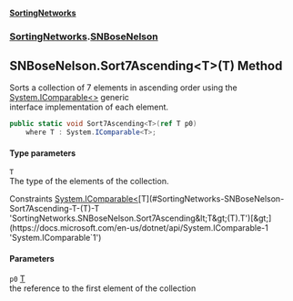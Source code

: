 #### [SortingNetworks](./index.md 'index')
### [SortingNetworks](./SortingNetworks.md 'SortingNetworks').[SNBoseNelson](./SortingNetworks-SNBoseNelson.md 'SortingNetworks.SNBoseNelson')
## SNBoseNelson.Sort7Ascending&lt;T&gt;(T) Method
Sorts a collection of 7 elements in ascending order using the [System.IComparable&lt;&gt;](https://docs.microsoft.com/en-us/dotnet/api/System.IComparable-1 'System.IComparable`1') generic  
interface implementation of each element.  
```csharp
public static void Sort7Ascending<T>(ref T p0)
    where T : System.IComparable<T>;
```
#### Type parameters
<a name='SortingNetworks-SNBoseNelson-Sort7Ascending-T-(T)-T'></a>
`T`  
The type of the elements of the collection.  

Constraints [System.IComparable&lt;](https://docs.microsoft.com/en-us/dotnet/api/System.IComparable-1 'System.IComparable`1')[T](#SortingNetworks-SNBoseNelson-Sort7Ascending-T-(T)-T 'SortingNetworks.SNBoseNelson.Sort7Ascending&lt;T&gt;(T).T')[&gt;](https://docs.microsoft.com/en-us/dotnet/api/System.IComparable-1 'System.IComparable`1')  
  
#### Parameters
<a name='SortingNetworks-SNBoseNelson-Sort7Ascending-T-(T)-p0'></a>
`p0` [T](#SortingNetworks-SNBoseNelson-Sort7Ascending-T-(T)-T 'SortingNetworks.SNBoseNelson.Sort7Ascending&lt;T&gt;(T).T')  
the reference to the first element of the collection  
  
